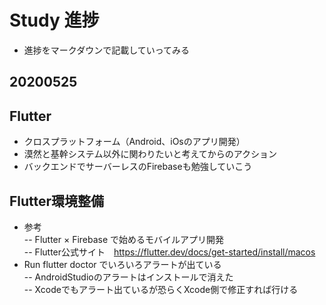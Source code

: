 # Study 進捗  
 - 進捗をマークダウンで記載していってみる  

## 20200525  
## Flutter  
- クロスプラットフォーム（Android、iOsのアプリ開発）
- 漠然と基幹システム以外に関わりたいと考えてからのアクション  
- バックエンドでサーバーレスのFirebaseも勉強していこう  

## Flutter環境整備  
- 参考  
-- Flutter × Firebase で始めるモバイルアプリ開発  
-- Flutter公式サイト　https://flutter.dev/docs/get-started/install/macos  
- Run flutter doctor でいろいろアラートが出ている  
-- AndroidStudioのアラートはインストールで消えた  
-- Xcodeでもアラート出ているが恐らくXcode側で修正すれば行ける  
